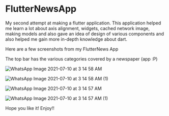 # FlutterNewsApp

My second attempt at making a flutter application. This application helped me learn a lot about axis alignment, widgets, cached network image, making models and also gave an idea of design of various components and also helped me gain more in-depth knowledge about dart.

Here are a few screenshots from my FlutterNews App

The top bar has the various categories covered by a newspaper (app :P)

![WhatsApp Image 2021-07-10 at 3 14 58 AM](https://user-images.githubusercontent.com/77806432/125138982-4ad23480-e12d-11eb-8772-63a15aecdd1f.jpeg)

![WhatsApp Image 2021-07-10 at 3 14 58 AM (1)](https://user-images.githubusercontent.com/77806432/125138991-4efe5200-e12d-11eb-87b8-ad793830d35d.jpeg)

![WhatsApp Image 2021-07-10 at 3 14 57 AM](https://user-images.githubusercontent.com/77806432/125138994-50c81580-e12d-11eb-9312-5749cce169d6.jpeg)

![WhatsApp Image 2021-07-10 at 3 14 57 AM (1)](https://user-images.githubusercontent.com/77806432/125138999-51f94280-e12d-11eb-82a3-f84049ba5592.jpeg)

Hope you like it! Enjoy!!
